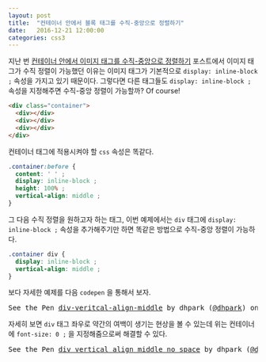 ```yaml
---
layout: post
title:  "컨테이너 안에서 블록 태그를 수직-중앙으로 정렬하기"
date:   2016-12-21 12:00:00
categories: css3
---
```



지난 번 [컨테이너 안에서 이미지 태그를 수직-중앙으로 정렬하기](https://dhparkdh.github.io/css3/2016/12/21/01.html)
포스트에서 이미지 태그가 수직 정렬이 가능했던 이유는 이미지 태그가 기본적으로 `display: inline-block ;` 속성을 가지고 있기
때문이다. 그렇다면 다른 태그들도 `display: inline-block ;` 속성을 지정해주면 수직-중앙 정렬이 가능할까? Of course!


```html
<div class="container">
  <div></div>
  <div></div>
  <div></div>
</div>
```


컨테이너 태그에 적용시켜야 할 `css` 속성은 똑같다.


```css
.container:before {
  content: ' ' ;
  display: inline-block ;
  height: 100% ;
  vertical-align: middle ;
}
```


그 다음 수직 정렬을 원하고자 하는 태그, 이번 예제에서는 `div` 태그에 `display: inline-block ;`
속성을 추가해주기만 하면 똑같은 방법으로 수직-중앙 정렬이 가능하다.


```css
.container div {
  display: inline-block ;
  vertical-align: middle ;
}
```


보다 자세한 예제를 다음 `codepen` 을 통해서 보자.


<pre data-height="400" data-theme-id="0" data-slug-hash="BQbENY" data-default-tab="result" data-user="dhpark" data-embed-version="2" data-pen-title="div-veritcal-align-middle" class="codepen">See the Pen <a href="http://codepen.io/dhpark/pen/BQbENY/">div-veritcal-align-middle</a> by dhpark (<a href="http://codepen.io/dhpark">@dhpark</a>) on <a href="http://codepen.io">CodePen</a>.</pre>
<script src="https://production-assets.codepen.io/assets/embed/ei.js"></script>


자세히 보면 `div` 태그 좌우로 약간의 여백이 생기는 현상을 볼 수 있는데 위는 컨테이너에 `font-size: 0 ;`
을 지정해줌으로써 해결할 수 있다.


<pre data-height="400" data-theme-id="0" data-slug-hash="pNBEQM" data-default-tab="result" data-user="dhpark" data-embed-version="2" data-pen-title="div_vertical_align_middle_no_space" class="codepen">See the Pen <a href="http://codepen.io/dhpark/pen/pNBEQM/">div_vertical_align_middle_no_space</a> by dhpark (<a href="http://codepen.io/dhpark">@dhpark</a>) on <a href="http://codepen.io">CodePen</a>.</pre>
<script src="https://production-assets.codepen.io/assets/embed/ei.js"></script>
